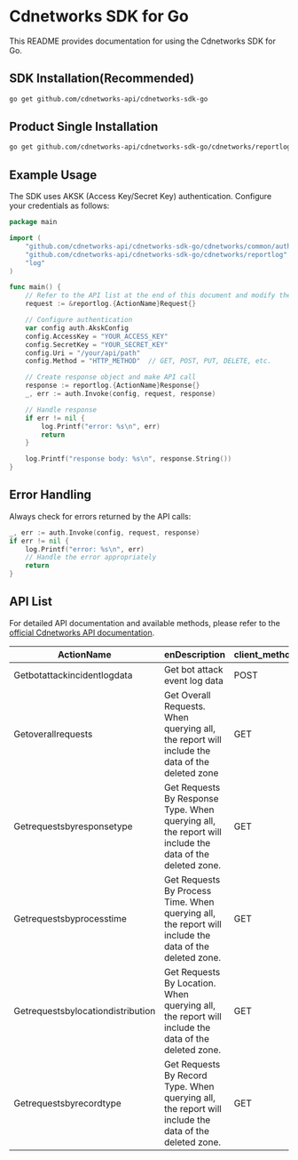 # Cdnetworks SDK for Go

This README provides documentation for using the Cdnetworks SDK for Go.

## SDK Installation(Recommended)

```bash
go get github.com/cdnetworks-api/cdnetworks-sdk-go
```

## Product Single Installation

```bash
go get github.com/cdnetworks-api/cdnetworks-sdk-go/cdnetworks/reportlog
```

## Example Usage

The SDK uses AKSK (Access Key/Secret Key) authentication. Configure your credentials as follows:

```go
package main

import (
    "github.com/cdnetworks-api/cdnetworks-sdk-go/cdnetworks/common/auth"
    "github.com/cdnetworks-api/cdnetworks-sdk-go/cdnetworks/reportlog"
    "log"
)

func main() {
	// Refer to the API list at the end of this document and modify the corresponding {ActionName}, Method, and Uri
    request := &reportlog.{ActionName}Request{}

    // Configure authentication
    var config auth.AkskConfig
    config.AccessKey = "YOUR_ACCESS_KEY"
    config.SecretKey = "YOUR_SECRET_KEY"
    config.Uri = "/your/api/path"
    config.Method = "HTTP_METHOD"  // GET, POST, PUT, DELETE, etc.

    // Create response object and make API call
    response := reportlog.{ActionName}Response{}
    _, err := auth.Invoke(config, request, response)

    // Handle response
    if err != nil {
        log.Printf("error: %s\n", err)
        return
    }

    log.Printf("response body: %s\n", response.String())
}
```

## Error Handling

Always check for errors returned by the API calls:

```go
_, err := auth.Invoke(config, request, response)
if err != nil {
    log.Printf("error: %s\n", err)
    // Handle the error appropriately
    return
}
```

## API List
For detailed API documentation and available methods, please refer to the [official Cdnetworks API documentation](https://docs.cdnetworks.com/en/cdn/apidocs).

| ActionName | enDescription | client_methods | uri |
| --- | --- | --- | --- |
| Getbotattackincidentlogdata | Get bot attack event log data | POST | /api/bot/report/event-log |
| Getoverallrequests | Get Overall Requests. When querying all, the report will include the data of the deleted zone | GET | /api/clouddns/reports/requests/overall |
| Getrequestsbyresponsetype | Get Requests By Response Type. When querying all, the report will include the data of the deleted zone. | GET | /api/clouddns/reports/requests/response_type |
| Getrequestsbyprocesstime | Get Requests By Process Time. When querying all, the report will include the data of the deleted zone. | GET | /api/clouddns/reports/requests/process_time |
| Getrequestsbylocationdistribution | Get Requests By Location. When querying all, the report will include the data of the deleted zone. | GET | /api/clouddns/reports/requests/location |
| Getrequestsbyrecordtype | Get Requests By Record Type. When querying all, the report will include the data of the deleted zone. | GET | /api/clouddns/reports/requests/record_type |